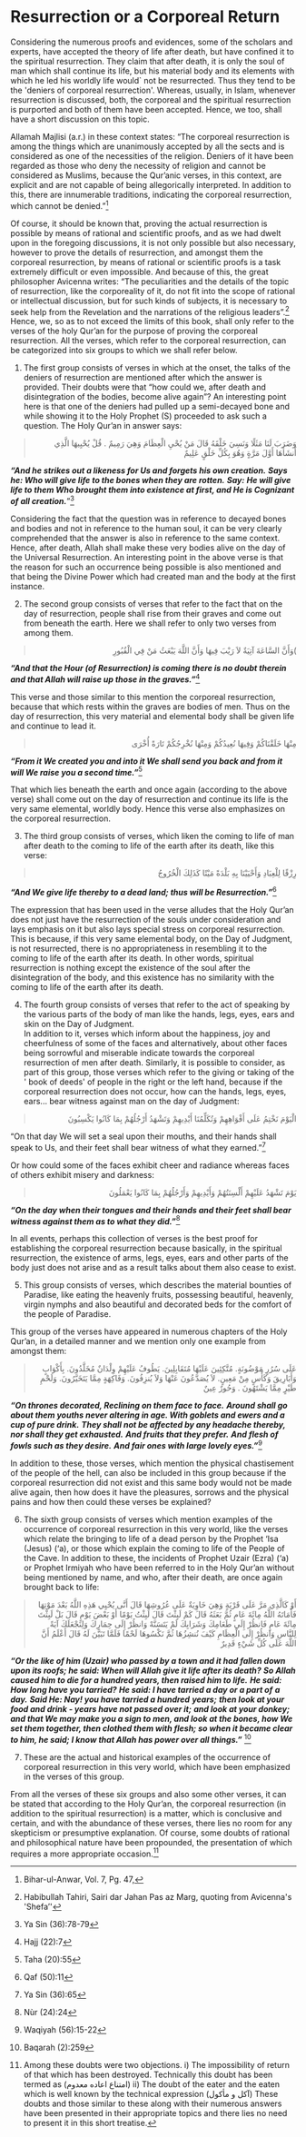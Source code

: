 Resurrection or a Corporeal Return
==================================

Considering the numerous proofs and evidences, some of the scholars and
experts, have accepted the theory of life after death, but have confined
it to the spiritual resurrection. They claim that after death, it is
only the soul of man which shall continue its life, but his material
body and its elements with which he led his worldly life would\` not be
resurrected. Thus they tend to be the 'deniers of corporeal
resurrection'. Whereas, usually, in Islam, whenever resurrection is
discussed, both, the corporeal and the spiritual resurrection is
purported and both of them have been accepted. Hence, we too, shall have
a short discussion on this topic.

Allamah Majlisi (a.r.) in these context states: “The corporeal
resurrection is among the things which are unanimously accepted by all
the sects and is considered as one of the necessities of the religion.
Deniers of it have been regarded as those who deny the necessity of
religion and cannot be considered as Muslims, because the Qur’anic
verses, in this context, are explicit and are not capable of being
allegorically interpreted. In addition to this, there are innumerable
traditions, indicating the corporeal resurrection, which cannot be
denied.”[^1]

Of course, it should be known that, proving the actual resurrection is
possible by means of rational and scientific proofs, and as we had dwelt
upon in the foregoing discussions, it is not only possible but also
necessary, however to prove the details of resurrection, and amongst
them the corporeal resurrection, by means of rational or scientific
proofs is a task extremely difficult or even impossible. And because of
this, the great philosopher Avicenna writes: “The peculiarities and the
details of the topic of resurrection, like the corporeality of it, do
not fit into the scope of rational or intellectual discussion, but for
such kinds of subjects, it is necessary to seek help from the Revelation
and the narrations of the religious leaders”.[^2] Hence, we, so as to
not exceed the limits of this book, shall only refer to the verses of
the holy Qur’an for the purpose of proving the corporeal resurrection.
All the verses, which refer to the corporeal resurrection, can be
categorized into six groups to which we shall refer below.

1. The first group consists of verses in which at the onset, the talks
of the deniers of resurrection are mentioned after which the answer is
provided. Their doubts were that “how could we, after death and
disintegration of the bodies, become alive again”? An interesting point
here is that one of the deniers had pulled up a semi-decayed bone and
while showing it to the Holy Prophet (S) proceeded to ask such a
question. The Holy Qur’an in answer says:

<blockquote dir="rtl">
  <p>
وَضَرَبَ لَنَا مَثَلًا وَنَسِيَ خَلْقَهُ قَالَ مَنْ يُحْيِ الْعِظَامَ
وَهِيَ رَمِيمٌ . قُلْ يُحْيِيهَا الَّذِي أَنشَأَهَا أَوَّلَ مَرَّةٍ
وَهُوَ بِكُلِّ خَلْقٍ عَلِيمٌ
  </p>
</blockquote>

***“And he strikes out a likeness for Us and forgets his own
creation.*** ***Says he: Who will give life to the bones when they are
rotten.*** ***Say:*** ***He will give life to them Who brought them into
existence at first, and He is Cognizant of all creation.***”[^3]

Considering the fact that the question was in reference to decayed bones
and bodies and not in reference to the human soul, it can be very
clearly comprehended that the answer is also in reference to the same
context. Hence, after death, Allah shall make these very bodies alive on
the day of the Universal Resurrection. An interesting point in the above
verse is that the reason for such an occurrence being possible is also
mentioned and that being the Divine Power which had created man and the
body at the first instance.

2. The second group consists of verses that refer to the fact that on
the day of resurrection, people shall rise from their graves and come
out from beneath the earth. Here we shall refer to only two verses from
among them.

<blockquote dir="rtl">
  <p>
)وَأَنَّ السَّاعَةَ آتِيَةٌ لاَ رَيْبَ فِيهَا وَأَنَّ اللَّهَ يَبْعَثُ
مَنْ فِي الْقُبُورِ
  </p>
</blockquote>

***“And that the Hour (of Resurrection) is coming there is no doubt
therein and that Allah will raise up those in the graves.”***[^4]

This verse and those similar to this mention the corporeal resurrection,
because that which rests within the graves are bodies of men. Thus on
the day of resurrection, this very material and elemental body shall be
given life and continue to lead it.

<blockquote dir="rtl">
  <p>
مِنْهَا خَلَقْنَاكُمْ وَفِيهَا نُعِيدُكُمْ وَمِنْهَا نُخْرِجُكُمْ
تَارَةً أُخْرَى
  </p>
</blockquote>

***“From it We created you and into it We shall send you back and from
it will We raise you a second time.”***[^5]

That which lies beneath the earth and once again (according to the above
verse) shall come out on the day of resurrection and continue its life
is the very same elemental, worldly body. Hence this verse also
emphasizes on the corporeal resurrection.

3. The third group consists of verses, which liken the coming to life of
man after death to the coming to life of the earth after its death, like
this verse:

<blockquote dir="rtl">
  <p>
رِزْقًا لِلْعِبَادِ وَأَحْيَيْنَا بِهِ بَلْدَةً مَيْتًا كَذَلِكَ
الْخُرُوجُ
  </p>
</blockquote>

***“And We give life thereby to a dead land; thus will be
Resurrection.”***[^6]

The expression that has been used in the verse alludes that the Holy
Qur’an does not just have the resurrection of the souls under
consideration and lays emphasis on it but also lays special stress on
corporeal resurrection. This is because, if this very same elemental
body, on the Day of Judgment, is not resurrected, there is no
appropriateness in resembling it to the coming to life of the earth
after its death. In other words, spiritual resurrection is nothing
except the existence of the soul after the disintegration of the body,
and this existence has no similarity with the coming to life of the
earth after its death.

4. The fourth group consists of verses that refer to the act of speaking
by the various parts of the body of man like the hands, legs, eyes, ears
and skin on the Day of Judgment.  
 In addition to it, verses which inform about the happiness, joy and
cheerfulness of some of the faces and alternatively, about other faces
being sorrowful and miserable indicate towards the corporeal
resurrection of men after death. Similarly, it is possible to consider,
as part of this group, those verses which refer to the giving or taking
of the ' book of deeds' of people in the right or the left hand, because
if the corporeal resurrection does not occur, how can the hands, legs,
eyes, ears... bear witness against man on the day of Judgment:

<blockquote dir="rtl">
  <p>
الْيَوْمَ نَخْتِمُ عَلَى أَفْوَاهِهِمْ وَتُكَلِّمُنَا أَيْدِيهِمْ
وَتَشْهَدُ أَرْجُلُهُمْ بِمَا كَانُوا يَكْسِبُونَ
  </p>
</blockquote>

“On that day We will set a seal upon their mouths, and their hands shall
speak to Us, and their feet shall bear witness of what they earned.”[^7]

Or how could some of the faces exhibit cheer and radiance whereas faces
of others exhibit misery and darkness:

<blockquote dir="rtl">
  <p>
يَوْمَ تَشْهَدُ عَلَيْهِمْ أَلْسِنَتُهُمْ وَأَيْدِيهِمْ وَأَرْجُلُهُمْ
بِمَا كَانُوا يَعْمَلُونَ
  </p>
</blockquote>

***“On the day when their tongues and their hands and their feet shall
bear witness against them as to what they did.”***[^8]

In all events, perhaps this collection of verses is the best proof for
establishing the corporeal resurrection because basically, in the
spiritual resurrection, the existence of arms, legs, eyes, ears and
other parts of the body just does not arise and as a result talks about
them also cease to exist.

5. This group consists of verses, which describes the material bounties
of Paradise, like eating the heavenly fruits, possessing beautiful,
heavenly, virgin nymphs and also beautiful and decorated beds for the
comfort of the people of Paradise.

This group of the verses have appeared in numerous chapters of the Holy
Qur’an, in a detailed manner and we mention only one example from
amongst them:

<blockquote dir="rtl">
  <p>
عَلَى سُرُرٍ مَوْضُونَةٍ. مُتَّكِئِينَ عَلَيْهَا مُتَقَابِلِينَ.
يَطُوفُ عَلَيْهِمْ وِلْدَانٌ مُخَلَّدُونَ. بِأَكْوَابٍ وَأَبَارِيقَ
وَكَأْسٍ مِنْ مَعِينٍ. لاَ يُصَدَّعُونَ عَنْهَا وَلاَ يُنزِفُونَ.
وَفَاكِهَةٍ مِمَّا يَتَخَيَّرُونَ. وَلَحْمِ طَيْرٍ مِمَّا يَشْتَهُونَ
. وَحُورٌ عِينٌ
  </p>
</blockquote>

***“On thrones decorated, Reclining on them face to face.*** ***Around
shall go about them youths never altering in age. With goblets and ewers
and a cup of pure drink.*** ***They shall not be affected by any
headache thereby, nor shall they get exhausted.*** ***And fruits that
they prefer.*** ***And flesh of fowls such as they desire.*** ***And
fair ones with large lovely eyes.”***[^9]

In addition to these, those verses, which mention the physical
chastisement of the people of the hell, can also be included in this
group because if the corporeal resurrection did not exist and this same
body would not be made alive again, then how does it have the pleasures,
sorrows and the physical pains and how then could these verses be
explained?

6. The sixth group consists of verses which mention examples of the
occurrence of corporeal resurrection in this very world, like the verses
which relate the bringing to life of a dead person by the Prophet ‘Isa
(Jesus) (‘a), or those which explain the coming to life of the People of
the Cave. In addition to these, the incidents of Prophet Uzair (Ezra)
(‘a) or Prophet Irmiyah who have been referred to in the Holy Qur’an
without being mentioned by name, and who, after their death, are once
again brought back to life:

<blockquote dir="rtl">
  <p>
أَوْ كَالَّذِي مَرَّ عَلَى قَرْيَةٍ وَهِيَ خَاوِيَةٌ عَلَى عُرُوشِهَا
قَالَ أَنَّى يُحْيِي هَذِهِ اللَّهُ بَعْدَ مَوْتِهَا فَأَمَاتَهُ
اللَّهُ مِائَةَ عَامٍ ثُمَّ بَعَثَهُ قَالَ كَمْ لَبِثْتَ قَالَ
لَبِثْتُ يَوْمًا أَوْ بَعْضَ يَوْمٍ قَالَ بَلْ لَبِثْتَ مِائَةَ عَامٍ
فَانظُرْ إِلَى طَعَامِكَ وَشَرَابِكَ لَمْ يَتَسَنَّهْ وَانظُرْ إِلَى
حِمَارِكَ وَلِنَجْعَلَكَ آيَةً لِلنَّاسِ وَانظُرْ إِلَى الْعِظَامِ
كَيْفَ نُنشِزُهَا ثُمَّ نَكْسُوهَا لَحْمًا فَلَمَّا تَبَيَّنَ لَهُ
قَالَ أَعْلَمُ أَنَّ اللَّهَ عَلَى كُلِّ شَيْءٍ قَدِيرٌ
  </p>
</blockquote>

***“Or the like of him (Uzair) who passed by a town and it had fallen
down upon its roofs; he said: When will Allah give it life after its
death?*** ***So Allah caused him to die for a hundred years, then raised
him to life.*** ***He said: How long have you tarried?*** ***He said: I
have tarried a day or a part of*** ***a day.*** ***Said He: Nay! you
have*** ***tarried a hundred*** ***years;*** ***then look at your food
and drink - years have not passed over it;*** ***and look at your
donkey;*** ***and that We may make you a sign to men, and look at the
bones, how We set them together, then clothed them with flesh; so when
it became clear to him, he said; I know that Allah has power over all
things.”*** [^10]

7. These are the actual and historical examples of the occurrence of
corporeal resurrection in this very world, which have been emphasized in
the verses of this group.

From all the verses of these six groups and also some other verses, it
can be stated that according to the Holy Qur’an, the corporeal
resurrection (in addition to the spiritual resurrection) is a matter,
which is conclusive and certain, and with the abundance of these verses,
there lies no room for any skepticism or presumptive explanation. Of
course, some doubts of rational and philosophical nature have been
propounded, the presentation of which requires a more appropriate
occasion.[^11]

[^1]: Bihar-ul-Anwar, Vol. 7, Pg. 47,

[^2]: Habibullah Tahiri, Sairi dar Jahan Pas az Marg, quoting from
Avicenna's 'Shefa’'

[^3]: Ya Sin (36):78-79

[^4]: Hajj (22):7

[^5]: Taha (20):55

[^6]: Qaf (50):11

[^7]: Ya Sin (36):65

[^8]: Nùr (24):24

[^9]: Waqiyah (56):15-22

[^10]: Baqarah (2):259

[^11]: Among these doubts were two objections. i) The impossibility of
return of that which has been destroyed. Technically this doubt has been
termed as (امتناع اعاده معدوم) ii) The doubt of the eater and the eaten
which is well known by the technical expression (آكل و مأكول) These
doubts and those similar to these along with their numerous answers have
been presented in their appropriate topics and there lies no need to
present it in this short treatise.


